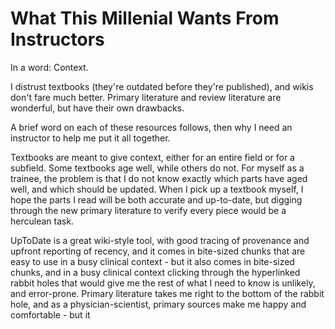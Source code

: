 # What This Millenial Wants From Instructors

In a word: Context.

I distrust textbooks (they're outdated before they're published),
and wikis don't fare much better.
Primary literature and review literature
are wonderful, but have their own drawbacks.

A brief word on each of these resources follows, 
then why I need an instructor to help me put it all together.

Textbooks are meant to give context, 
either for an entire field
or for a subfield.
Some textbooks age well, while others do not.
For myself as a trainee, the problem is that I do not know
exactly which parts have aged well,
and which should be updated.
When I pick up a textbook myself,
I hope the parts I read will
be both accurate and up-to-date, 
but digging through the new primary literature
to verify every piece would be a herculean task.

UpToDate is a great wiki-style tool,
with good tracing of provenance and upfront reporting of recency,
and it comes in bite-sized chunks that are easy to use in a busy clinical context -
but it also comes in bite-sized chunks,
and in a busy clinical context clicking through the hyperlinked rabbit holes 
that would give me the rest of what I need to know is unlikely, and error-prone. 
Primary literature takes me right to the bottom of the rabbit hole,
and as a physician-scientist, 
primary sources make me happy and comfortable - 
but it 
